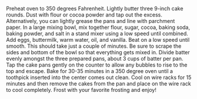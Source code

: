 Preheat oven to 350 degrees Fahrenheit. Lightly butter three 9-inch cake rounds. Dust with flour or cocoa powder and tap out the excess. Alternatively, you can lightly grease the pans and line with parchment paper.
In a large mixing bowl, mix together flour, sugar, cocoa, baking soda, baking powder, and salt in a stand mixer using a low speed until combined.
Add eggs, buttermilk, warm water, oil, and vanilla. Beat on a low speed until smooth. This should take just a couple of minutes. Be sure to scrape the sides and bottom of the bowl so that everything gets mixed in.
Divide batter evenly amongst the three prepared pans, about 3 cups of batter per pan. Tap the cake pans gently on the counter to allow any bubbles to rise to the top and escape.
Bake for 30-35 minutes in a 350 degree oven until a toothpick inserted into the center comes out clean.
Cool on wire racks for 15 minutes and then remove the cakes from the pan and place on the wire rack to cool completely.
Frost with your favorite frosting and enjoy!